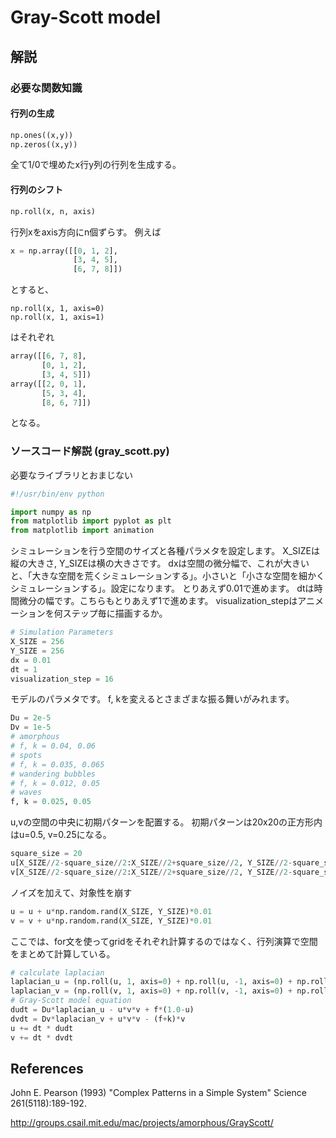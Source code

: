 # Gray-Scott model

## 解説

### 必要な関数知識

#### 行列の生成
```python
np.ones((x,y))
np.zeros((x,y))
```
全て1/0で埋めたx行y列の行列を生成する。

#### 行列のシフト
```python
np.roll(x, n, axis)
```
行列xをaxis方向にn個ずらす。
例えば
```python
x = np.array([[0, 1, 2],
              [3, 4, 5],
              [6, 7, 8]])
```
とすると、
```
np.roll(x, 1, axis=0)
np.roll(x, 1, axis=1)
```
はそれぞれ
```python
array([[6, 7, 8],
       [0, 1, 2],
       [3, 4, 5]])
array([[2, 0, 1],
       [5, 3, 4],
       [8, 6, 7]])
```
となる。



### ソースコード解説 (gray_scott.py)

必要なライブラリとおまじない
```python
#!/usr/bin/env python

import numpy as np
from matplotlib import pyplot as plt
from matplotlib import animation
```

シミュレーションを行う空間のサイズと各種パラメタを設定します。
X_SIZEは縦の大きさ, Y_SIZEは横の大きさです。
dxは空間の微分幅で、これが大きいと、「大きな空間を荒くシミュレーションする」。小さいと「小さな空間を細かくシミュレーションする」。設定になります。
とりあえず0.01で進めます。
dtは時間微分の幅です。こちらもとりあえず1で進めます。
visualization_stepはアニメーションを何ステップ毎に描画するか。
```python
# Simulation Parameters
X_SIZE = 256
Y_SIZE = 256
dx = 0.01
dt = 1
visualization_step = 16
```

モデルのパラメタです。
f, kを変えるとさまざまな振る舞いがみれます。
```python
Du = 2e-5
Dv = 1e-5
# amorphous
# f, k = 0.04, 0.06
# spots
# f, k = 0.035, 0.065
# wandering bubbles
# f, k = 0.012, 0.05
# waves
f, k = 0.025, 0.05
```

u,vの空間の中央に初期パターンを配置する。
初期パターンは20x20の正方形内はu=0.5, v=0.25になる。
```python
square_size = 20
u[X_SIZE//2-square_size//2:X_SIZE//2+square_size//2, Y_SIZE//2-square_size//2:Y_SIZE//2+square_size//2] = 0.5
v[X_SIZE//2-square_size//2:X_SIZE//2+square_size//2, Y_SIZE//2-square_size//2:Y_SIZE//2+square_size//2] = 0.25
```
ノイズを加えて、対象性を崩す
```python
u = u + u*np.random.rand(X_SIZE, Y_SIZE)*0.01
v = v + u*np.random.rand(X_SIZE, Y_SIZE)*0.01
```

ここでは、for文を使ってgridをそれぞれ計算するのではなく、行列演算で空間をまとめて計算している。
```python
# calculate laplacian
laplacian_u = (np.roll(u, 1, axis=0) + np.roll(u, -1, axis=0) + np.roll(u, 1, axis=1) + np.roll(u, -1, axis=1) - 4*u) / (dx*dx)
laplacian_v = (np.roll(v, 1, axis=0) + np.roll(v, -1, axis=0) + np.roll(v, 1, axis=1) + np.roll(v, -1, axis=1) - 4*v) / (dx*dx)
# Gray-Scott model equation
dudt = Du*laplacian_u - u*v*v + f*(1.0-u)
dvdt = Dv*laplacian_v + u*v*v - (f+k)*v
u += dt * dudt
v += dt * dvdt
```

## References

John E. Pearson (1993) "Complex Patterns in a Simple System" Science 261(5118):189-192.

http://groups.csail.mit.edu/mac/projects/amorphous/GrayScott/
